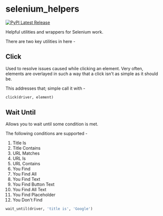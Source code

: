 # selenium_helpers
[![PyPI Latest Release](https://img.shields.io/pypi/v/selenium_helpers.svg)](https://pypi.org/project/selenium-helpers/)


Helpful utilities and wrappers for Selenium work.

There are two key utilities in here -

## Click
Used to resolve issues caused while clicking an element.
Very often, elements are overlayed in such a way that a click isn't as simple as it should be.

This addresses that; simple call it with -
```python
click(driver, element)
```


## Wait Until

Allows you to wait until some condition is met.

The following conditions are supported -

1. Title Is
2. Title Contains
3. URL Matches
4. URL Is
5. URL Contains
6. You Find
7. You Find All
8. You Find Text
9. You Find Button Text
10. You Find All Text
11. You Find Placeholder
12. You Don't Find

```python
wait_until(driver, 'title is', 'Google')
```
